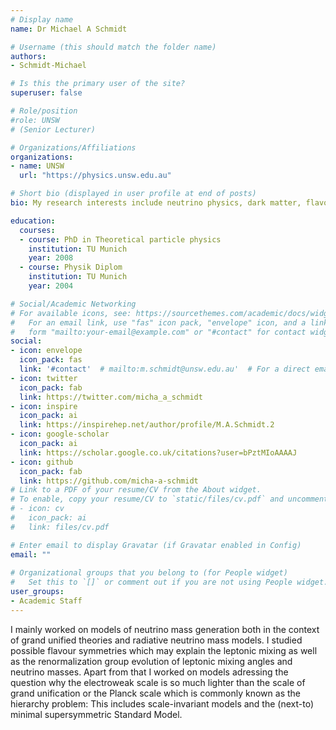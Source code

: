 ```yaml
---
# Display name
name: Dr Michael A Schmidt

# Username (this should match the folder name)
authors:
- Schmidt-Michael

# Is this the primary user of the site?
superuser: false

# Role/position
#role: UNSW
# (Senior Lecturer)

# Organizations/Affiliations
organizations:
- name: UNSW
  url: "https://physics.unsw.edu.au"

# Short bio (displayed in user profile at end of posts)
bio: My research interests include neutrino physics, dark matter, flavour physics and in general physics beyond the Standard Model.

education:
  courses:
  - course: PhD in Theoretical particle physics
    institution: TU Munich
    year: 2008
  - course: Physik Diplom
    institution: TU Munich
    year: 2004

# Social/Academic Networking
# For available icons, see: https://sourcethemes.com/academic/docs/widgets/#icons
#   For an email link, use "fas" icon pack, "envelope" icon, and a link in the
#   form "mailto:your-email@example.com" or "#contact" for contact widget.
social:
- icon: envelope
  icon_pack: fas
  link: '#contact'  # mailto:m.schmidt@unsw.edu.au'  # For a direct email link, use "mailto:test@example.org". #contact
- icon: twitter
  icon_pack: fab
  link: https://twitter.com/micha_a_schmidt
- icon: inspire
  icon_pack: ai
  link: https://inspirehep.net/author/profile/M.A.Schmidt.2
- icon: google-scholar
  icon_pack: ai
  link: https://scholar.google.co.uk/citations?user=bPztMIoAAAAJ
- icon: github
  icon_pack: fab
  link: https://github.com/micha-a-schmidt
# Link to a PDF of your resume/CV from the About widget.
# To enable, copy your resume/CV to `static/files/cv.pdf` and uncomment the lines below.  
# - icon: cv
#   icon_pack: ai
#   link: files/cv.pdf

# Enter email to display Gravatar (if Gravatar enabled in Config)
email: ""
  
# Organizational groups that you belong to (for People widget)
#   Set this to `[]` or comment out if you are not using People widget.  
user_groups:
- Academic Staff
---
```


I mainly worked on models of neutrino mass generation both in the context of grand unified theories and radiative neutrino mass models. I studied possible flavour symmetries which may explain the leptonic mixing as well as the renormalization group evolution of leptonic mixing angles and neutrino masses. Apart from that I worked on models adressing the question why the electroweak scale is so much lighter than the scale of grand unification or the Planck scale which is commonly known as the hierarchy problem: This includes scale-invariant models and the (next-to) minimal supersymmetric Standard Model. 

